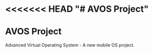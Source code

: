 <<<<<<< HEAD
"# AVOS Project" 
=======
# AVOS Project
Advanced Virtual Operating System - A new mobile OS project.